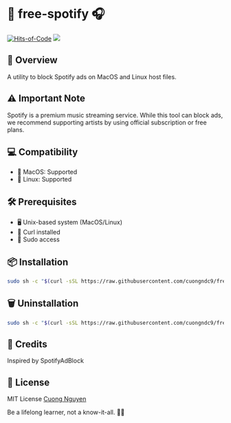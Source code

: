 # 🎵 free-spotify 🎧

[![Hits-of-Code](https://hitsofcode.com/github/cuongndc9/free-spotify)](https://hitsofcode.com/view/github/cuongndc9/free-spotify)
[![](https://img.shields.io/github/license/cuongndc9/free-spotify.svg)](https://github.com/cuongndc9/free-spotify/blob/master/LICENSE)

## 🌟 Overview

A utility to block Spotify ads on MacOS and Linux host files.

## ⚠️ Important Note

Spotify is a premium music streaming service. While this tool can block ads, we recommend supporting artists by using official subscription or free plans.

## 💻 Compatibility

- 🍎 MacOS: Supported
- 🐧 Linux: Supported

## 🛠️ Prerequisites

- 🖥️ Unix-based system (MacOS/Linux)
- 🔗 Curl installed
- 🔐 Sudo access

## 📦 Installation

```sh
sudo sh -c "$(curl -sSL https://raw.githubusercontent.com/cuongndc9/free-spotify/master/install.sh)"
```

## 🗑️ Uninstallation

```sh
sudo sh -c "$(curl -sSL https://raw.githubusercontent.com/cuongndc9/free-spotify/master/uninstall.sh)"
```

## 🙌 Credits

Inspired by SpotifyAdBlock

## 📄 License

MIT License [Cuong Nguyen](https://www.linkedin.com/in/cuong9)

<!-- INSPIRATIONAL_QUOTE_START -->
Be a lifelong learner, not a know-it-all.
🧑‍💻
<!-- INSPIRATIONAL_QUOTE_END -->
